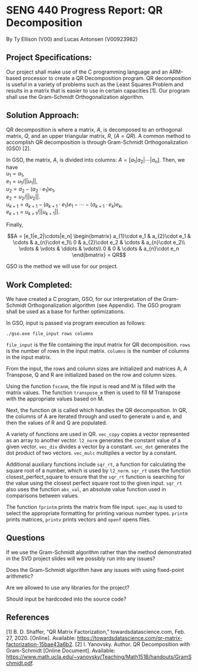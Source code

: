 # SENG 440 Progress Report: QR Decomposition
By Ty Ellison (V00) and Lucas Antonsen (V00923982)

## Project Specifications: 
Our project shall make use of the C programming language and an ARM-based processor to create a QR Decomposition program. QR decomposition is useful in a variety of problems such as the Least Squares Problem and results in a matrix that is easier to use in certain capacities [1]. Our program shall use the Gram-Schmidt Orthogonalization algorithm.

## Solution Approach:
QR decomposition is where a matrix, $A$, is decomposed to an orthogonal matrix, $Q$, and an upper triangular matrix, $R$, ($A = QR$). A common method to accomplish QR decomposition is through Gram-Schmidt Orthogonalization (GSO) [2].

In GSO, the matrix, $A$, is divided into columns: $A = [a_1 | a_2| \cdots | a_n]$. Then, we have  
$u_1 = a_1,$  
$e_1 = u_1/||u_1||,$  
$u_2 = a_2-(a_2\cdot e_1)e_1,$  
$e_2 = u_2/||u_2||.$  
$u_{k+1} = a_{k+1}-(a_{k+1}\cdot e_1)e_1- \cdots -(a_{k+1}\cdot e_k)e_k,$  
$e_{k+1} = u_{k+1}/||u_{k+1}||$.

Finally,

$$A = [e_1|e_2|\cdots|e_n] 
\begin{bmatrix}
a_{1}\cdot e_1 & a_{2}\cdot e_1 & \cdots & a_{n}\cdot e_1\\
0 & a_{2}\cdot e_2 & \cdots & a_{n}\cdot e_2\\ 
\vdots & \vdots & \ddots & \vdots\\ 
0 & 0 & \cdots & a_{n}\cdot e_n
\end{bmatrix}
= QR$$

GSO is the method we will use for our project.

## Work Completed:
We have created a C program, GSO, for our interpretation of the Gram-Schmidt Orthogonalization algorithm (see Appendix). The GSO program shall be used as a base for further optimizations.

In GSO, input is passed via program execution as follows:

```./gso.exe file_input rows columns```

```file_input``` is the file containing the input matrix for QR decomposition.
```rows``` is the number of rows in the input matrix.
```columns``` is the number of columns in the input matrix.

From the input, the rows and column sizes are initialized and matrices A, A Transpose, Q and R are initialized based on the row and column sizes.

Using the function ```fscanm```, the file input is read and M is filled with the matrix values. The function ```transpose_m``` then is used to fill M Transpose with the appropriate values based on M.

Next, the function ```QR``` is called which handles the QR decomposition. In QR, the columns of A are iterated through and used to generate u and e, and then the values of R and Q are populated.

A variety of functions are used in QR. ```vec_copy``` copies a vector represented as an array to another vector. ```l2_norm``` generates the constant value of a given vector. ```vec_div``` divides a vector by a constant. ```vec_dot``` generates the dot product of two vectors. ```vec_mulc``` multiplies a vector by a constant.

Additional auxiliary functions include ```sqr_rt```, a function for calculating the square root of a number, which is used by ```l2_norm```. ```sqr_rt``` uses the function closest_perfect_square to ensure that the ```sqr_rt``` function is searching for the value using the closest perfect square root to the given input. ```sqr_rt``` also uses the function ```abs_val```, an absolute value function used in comparisons between values.

The function ```fprintm``` prints the matrix from file input. ```spec_map``` is used to select the appropriate formatting for printing various number types. ```printm``` prints matrices, ```printv``` prints vectors and ```openf``` opens files.

## Questions

If we use the Gram-Schmidt algorithm rather than the method demonstrated in the SVD project slides will we possibly run into any issues?

Does the Gram-Schmidt algorithm have any issues with using fixed-point arithmetic?

Are we allowed to use any libraries for the project?

Should input be hardcoded into the source code?

## References
[1]     B. D. Shaffer, “QR Matrix Factorization,” towardsdatascience.com, Feb. 27,
2020. [Online]. Available: https://towardsdatascience.com/qr-matrix-factorization-15bae43a6b2.
[2]     I. Yanovsky. Author. QR Decomposition with Gram-Schmidt [Online Document]. Available: https://www.math.ucla.edu/~yanovsky/Teaching/Math151B/handouts/GramSchmidt.pdf.
